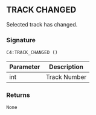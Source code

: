 ## TRACK CHANGED

Selected track has changed.


### Signature

`C4:TRACK_CHANGED ()`


| Parameter | Description |
| --- | --- |
| int | Track Number |


### Returns

`None`